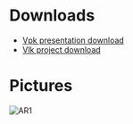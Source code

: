 # Downloads

- [Vpk presentation download](https://cdn2.talansoft.com/ftp/samples/AR-Sample-V2.vpk)
- [Vlk project download](https://cdn2.talansoft.com/ftp/samples/AR-Sample-V2.zip)

# Pictures

![AR1](https://cdn2.talansoft.com/ftp/img/www/Education-1600x1200.jpg)

